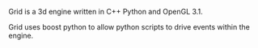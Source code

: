 Grid is a 3d engine written in C++ Python and OpenGL 3.1.

Grid uses boost python to allow python scripts to drive events within the engine.
